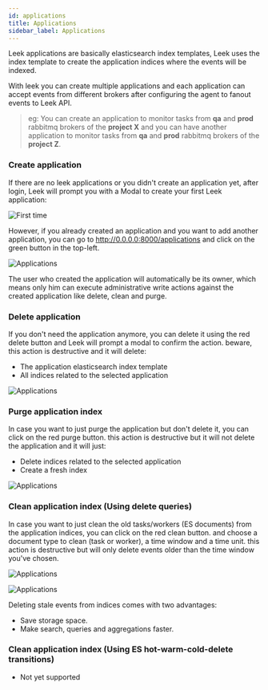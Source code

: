 ```yaml
---
id: applications
title: Applications
sidebar_label: Applications
---
```


Leek applications are basically elasticsearch index templates, Leek uses the index template to create the application
indices where the events will be indexed.

With leek you can create multiple applications and each application can accept events from different brokers after 
configuring the agent to fanout events to Leek API. 

> eg: You can create an application to monitor tasks from **qa** and **prod** rabbitmq brokers of the **project X** 
and you can have another application to monitor tasks from **qa** and **prod** rabbitmq brokers of the **project Z**.

### Create application

If there are no leek applications or you didn't create an application yet, after login, Leek will prompt you with a Modal 
to create your first Leek application:

![First time](/img/docs/first-time.png)

However, if you already created an application and you want to add another application, you can go to 
http://0.0.0.0:8000/applications and click on the green button in the top-left. 

![Applications](/img/docs/applications.png)

The user who created the application will automatically be its owner, which means only him can execute administrative 
write actions against the created application like delete, clean and purge.

### Delete application

If you don't need the application anymore, you can delete it using the red delete button and Leek will prompt a modal to 
confirm the action. beware, this action is destructive and it will delete:

- The application elasticsearch index template
- All indices related to the selected application

![Applications](/img/docs/delete-application.png)

### Purge application index

In case you want to just purge the application but don't delete it, you can click on the red purge button. this action 
is destructive but it will not delete the application and it will just:

- Delete indices related to the selected application
- Create a fresh index

![Applications](/img/docs/purge-application.png)

### Clean application index (Using delete queries)

In case you want to just clean the old tasks/workers (ES documents) from the application indices, you can click on the 
red clean button. and choose a document type to clean (task or worker), a time window and a time unit. this action is 
destructive but will only delete events older than the time window you've chosen.

![Applications](/img/docs/clean-application.png)

![Applications](/img/docs/clean-application-confirm.png)

Deleting stale events from indices comes with two advantages:

- Save storage space.
- Make search, queries and aggregations faster.

### Clean application index (Using ES hot-warm-cold-delete transitions)

- Not yet supported
